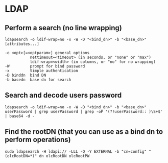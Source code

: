 # LDAP

## Perform a search (no line wrapping)
```
ldapsearch -o ldif-wrap=no -x -W -D "<bind_dn>" -b "<base_dn>" [attributes...]

-o <opt>[=<optparam>] general options
           nettimeout=<timeout> (in seconds, or "none" or "max")
           ldif-wrap=<width> (in columns, or "no" for no wrapping)
-W         prompt for bind password
-x         Simple authentication
-D binddn  bind DN
-b basedn  base dn for search
```

## Search and decode users password
```
ldapsearch -o ldif-wrap=no -x -W -D "<bind_dn>" -b "<base_dn>" userPassword | grep userPassword | grep -oP '(?!userPassword:: )\S+$' | base64 -d -
```

## Find the rootDN (that you can use as a bind dn to perform operations)
```
sudo ldapsearch -H ldapi:// -LLL -Q -Y EXTERNAL -b "cn=config" "(olcRootDN=*)" dn olcRootDN olcRootPW
```

